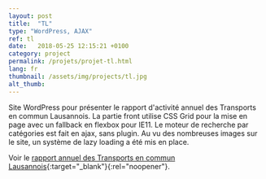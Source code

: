 ```yaml
---
layout: post
title:  "TL"
type: "WordPress, AJAX"
ref: tl
date:   2018-05-25 12:15:21 +0100
category: project
permalink: /projets/projet-tl.html
lang: fr
thumbnail: /assets/img/projects/tl.jpg
alt_thumb: 
---
```


Site WordPress pour présenter le rapport d'activité annuel des Transports en commun Lausannois.
La partie front utilise CSS Grid pour la mise en page avec un fallback en flexbox pour IE11.
Le moteur de recherche par catégories est fait en ajax, sans plugin. Au vu des nombreuses images sur le site, un système de lazy loading a été mis en place.

Voir le [rapport annuel des Transports en commun Lausannois](https://rapportannuel.t-l.ch/ "(nouvelle fenêtre)"){:target="_blank"}{:rel="noopener"}.

<img src="{{ site.baseurl }}/assets/img/projects/tl_large.jpg" alt="" 
             srcset="{{ site.baseurl }}/assets/img/projects/tl_medium.jpg 670w,
          {{ site.baseurl }}/assets/img/projects/tl_large.jpg 1024w"
          sizes="(min-width:671px) 1024px"/> 